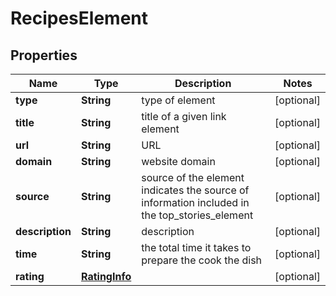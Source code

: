 

# RecipesElement


## Properties

| Name | Type | Description | Notes |
|------------ | ------------- | ------------- | -------------|
|**type** | **String** | type of element |  [optional] |
|**title** | **String** | title of a given link element |  [optional] |
|**url** | **String** | URL |  [optional] |
|**domain** | **String** | website domain |  [optional] |
|**source** | **String** | source of the element indicates the source of information included in the top_stories_element |  [optional] |
|**description** | **String** | description |  [optional] |
|**time** | **String** | the total time it takes to prepare the cook the dish |  [optional] |
|**rating** | [**RatingInfo**](RatingInfo.md) |  |  [optional] |



